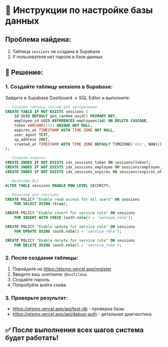 # 🚀 Инструкции по настройке базы данных

## Проблема найдена:
1. Таблица `sessions` не создана в Supabase
2. У пользователя нет пароля в базе данных

## 🔧 Решение:

### 1. Создайте таблицу sessions в Supabase:

Зайдите в Supabase Dashboard → SQL Editor и выполните:

```sql
-- Создаем таблицу сессий для авторизации
CREATE TABLE IF NOT EXISTS sessions (
    id UUID DEFAULT gen_random_uuid() PRIMARY KEY,
    employee_id UUID REFERENCES employees(id) ON DELETE CASCADE,
    token VARCHAR(255) UNIQUE NOT NULL,
    expires_at TIMESTAMP WITH TIME ZONE NOT NULL,
    user_agent TEXT,
    ip_address INET,
    created_at TIMESTAMP WITH TIME ZONE DEFAULT TIMEZONE('utc', NOW())
);

-- Создаем индексы
CREATE INDEX IF NOT EXISTS idx_sessions_token ON sessions(token);
CREATE INDEX IF NOT EXISTS idx_sessions_employee ON sessions(employee_id);
CREATE INDEX IF NOT EXISTS idx_sessions_expires ON sessions(expires_at);

-- Включаем RLS
ALTER TABLE sessions ENABLE ROW LEVEL SECURITY;

-- Политики для sessions
CREATE POLICY "Enable read access for all users" ON sessions
    FOR SELECT USING (true);

CREATE POLICY "Enable insert for service role" ON sessions
    FOR INSERT WITH CHECK (auth.role() = 'service_role');

CREATE POLICY "Enable update for service role" ON sessions
    FOR UPDATE USING (auth.role() = 'service_role');

CREATE POLICY "Enable delete for service role" ON sessions
    FOR DELETE USING (auth.role() = 'service_role');
```

### 2. После создания таблицы:

1. Перейдите на https://etsmo.vercel.app/register
2. Введите ваш username: `@hostileua` 
3. Создайте пароль
4. Попробуйте войти снова

### 3. Проверьте результат:

- https://etsmo.vercel.app/api/test-db - проверка базы
- https://etsmo.vercel.app/api/debug-auth - детальная диагностика

## ✅ После выполнения всех шагов система будет работать!
